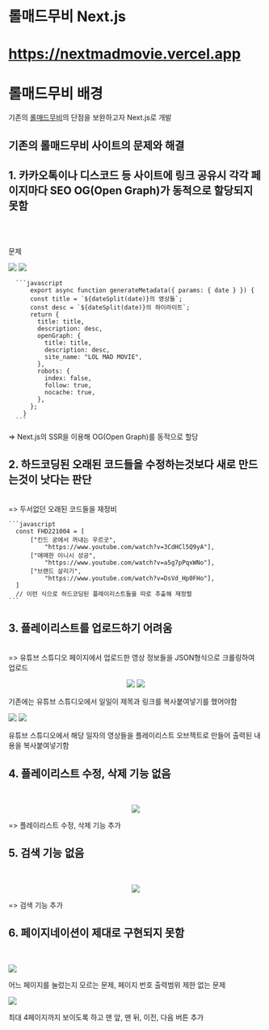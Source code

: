 # 롤매드무비 Next.js

# <https://nextmadmovie.vercel.app>

# **롤매드무비** 배경

기존의 <a href='https://lolmadmovie.vercel.app'>롤매드무비</a>의 단점을 보완하고자 Next.js로 개발</br>

## 기존의 롤매드무비 사이트의 문제와 해결

## 1. 카카오톡이나 디스코드 등 사이트에 링크 공유시 각각 페이지마다 SEO OG(Open Graph)가 동적으로 할당되지 못함

 </br>
    </br>

  <p align="center">
  <p>문제</p>
<img src="./exec/legacy/problem1.jpg">
<img src="./exec/current/solution1.jpg">

      ```javascript
          export async function generateMetadata({ params: { date } }) {
          const title = `${dateSplit(date)}의 영상들`;
          const desc = `${dateSplit(date)}의 하이라이트`;
          return {
            title: title,
            description: desc,
            openGraph: {
              title: title,
              description: desc,
              site_name: "LOL MAD MOVIE",
            },
            robots: {
              index: false,
              follow: true,
              nocache: true,
            },
          };
        }
      ```

  <p>=> Next.js의 SSR을 이용해 OG(Open Graph)를 동적으로 할당</p>
</p>

## 2. 하드코딩된 오래된 코드들을 수정하는것보다 새로 만드는것이 낫다는 판단

</br>
    => 두서없던 오래된 코드들을 재정비</br>

    ```javascript
      const FHD221004 = [
          ["킨드 궁에서 꺼내는 우르곳",
              "https://www.youtube.com/watch?v=3CdHCl5Q9yA"],
          ["애매한 이니시 성공",
              "https://www.youtube.com/watch?v=a5g7pPqxWNo"],
          ["브랜드 살리기",
              "https://www.youtube.com/watch?v=DsVd_Hp0FHo"],
      ]
      // 이런 식으로 하드코딩된 플레이리스트들을 따로 추출해 재정렬
    ```

## 3. 플레이리스트를 업로드하기 어려움

  </br>
    => 유튜브 스튜디오 페이지에서 업로드한 영상 정보들을 JSON형식으로 크롤링하여 업로드</br>

 <p align="center">
    <img src="./exec/legacy/problem3.jpg">
     <img src="./exec/legacy/problem3-1.jpg">
  <p>기존에는 유튜브 스튜디오에서 일일이 제목과 링크를 복사붙여넣기를 했어야함</p>
    <img src="./exec/current/solution3-2.jpg">
    <img src="./exec/current/solution3.jpg">
  <p>유튜브 스튜디오에서 해당 일자의 영상들을 플레이리스트 오브젝트로 만들어 출력된 내용을 복사붙여넣기함</p>
</p>

## 4. 플레이리스트 수정, 삭제 기능 없음

  </br> 
   <p align="center">
    <img src="./exec/current/solution4.jpg">
    <p>=> 플레이리스트 수정, 삭제 기능 추가</p>
  </p>

## 5. 검색 기능 없음

  </br>
   <p align="center">
    <img src="./exec/current/solution5.jpg">
    <p> => 검색 기능 추가</p>
  </p>

## 6. 페이지네이션이 제대로 구현되지 못함

  </br>

  <p>
<img src="./exec/legacy/problem6.jpg">
  <p>어느 페이지를 눌렀는지 모르는 문제, 페이지 번호 출력범위 제한 없는 문제</p>
<img src="./exec/current/solution6.jpg">
  <p>최대 4페이지까지 보이도록 하고 맨 앞, 맨 뒤, 이전, 다음 버튼 추가</p>
</p>
